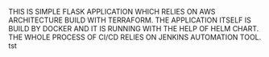 THIS IS SIMPLE FLASK APPLICATION WHICH RELIES ON AWS ARCHITECTURE BUILD WITH TERRAFORM. THE APPLICATION ITSELF IS BUILD BY DOCKER AND IT IS RUNNING WITH THE HELP OF HELM CHART. THE WHOLE PROCESS OF CI/CD RELIES ON JENKINS AUTOMATION TOOL.  tst
